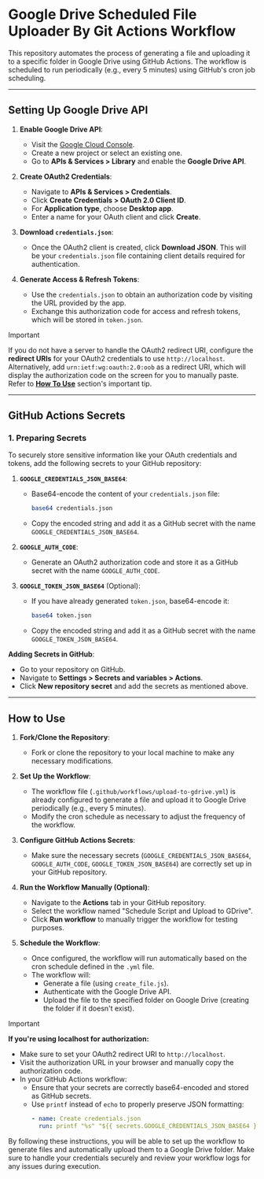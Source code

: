 # Google Drive Scheduled File Uploader By Git Actions Workflow

This repository automates the process of generating a file and uploading it to a specific folder in Google Drive using GitHub Actions. The workflow is scheduled to run periodically (e.g., every 5 minutes) using GitHub's cron job scheduling.

---

## Setting Up Google Drive API

1. **Enable Google Drive API**: 
   - Visit the [Google Cloud Console](https://console.developers.google.com/).
   - Create a new project or select an existing one.
   - Go to **APIs & Services > Library** and enable the **Google Drive API**.

2. **Create OAuth2 Credentials**:
   - Navigate to **APIs & Services > Credentials**.
   - Click **Create Credentials > OAuth 2.0 Client ID**.
   - For **Application type**, choose **Desktop app**.
   - Enter a name for your OAuth client and click **Create**.

3. **Download `credentials.json`**:
   - Once the OAuth2 client is created, click **Download JSON**. This will be your `credentials.json` file containing client details required for authentication.

4. **Generate Access & Refresh Tokens**:
   - Use the `credentials.json` to obtain an authorization code by visiting the URL provided by the app.
   - Exchange this authorization code for access and refresh tokens, which will be stored in `token.json`.

> [!IMPORTANT]
> If you do not have a server to handle the OAuth2 redirect URI, configure the **redirect URIs** for your OAuth2 credentials to use `http://localhost`. Alternatively, add `urn:ietf:wg:oauth:2.0:oob` as a redirect URI, which will display the authorization code on the screen for you to manually paste. Refer to [**How To Use**](#how-to-use) section's important tip.

---

## GitHub Actions Secrets

### **1. Preparing Secrets**

To securely store sensitive information like your OAuth credentials and tokens, add the following secrets to your GitHub repository:

1. **`GOOGLE_CREDENTIALS_JSON_BASE64`**: 
   - Base64-encode the content of your `credentials.json` file:
     ```bash
     base64 credentials.json
     ```
   - Copy the encoded string and add it as a GitHub secret with the name `GOOGLE_CREDENTIALS_JSON_BASE64`.

2. **`GOOGLE_AUTH_CODE`**:
   - Generate an OAuth2 authorization code and store it as a GitHub secret with the name `GOOGLE_AUTH_CODE`.

3. **`GOOGLE_TOKEN_JSON_BASE64`** (Optional):
   - If you have already generated `token.json`, base64-encode it:
     ```bash
     base64 token.json
     ```
   - Copy the encoded string and add it as a GitHub secret with the name `GOOGLE_TOKEN_JSON_BASE64`.

**Adding Secrets in GitHub**:
- Go to your repository on GitHub.
- Navigate to **Settings > Secrets and variables > Actions**.
- Click **New repository secret** and add the secrets as mentioned above.

---

## How to Use

1. **Fork/Clone the Repository**: 
   - Fork or clone the repository to your local machine to make any necessary modifications.

2. **Set Up the Workflow**:
   - The workflow file (`.github/workflows/upload-to-gdrive.yml`) is already configured to generate a file and upload it to Google Drive periodically (e.g., every 5 minutes).
   - Modify the cron schedule as necessary to adjust the frequency of the workflow.

3. **Configure GitHub Actions Secrets**:
   - Make sure the necessary secrets (`GOOGLE_CREDENTIALS_JSON_BASE64`, `GOOGLE_AUTH_CODE`, `GOOGLE_TOKEN_JSON_BASE64`) are correctly set up in your GitHub repository.

4. **Run the Workflow Manually (Optional)**:
   - Navigate to the **Actions** tab in your GitHub repository.
   - Select the workflow named "Schedule Script and Upload to GDrive".
   - Click **Run workflow** to manually trigger the workflow for testing purposes.

5. **Schedule the Workflow**:
   - Once configured, the workflow will run automatically based on the cron schedule defined in the `.yml` file.
   - The workflow will:
     - Generate a file (using `create_file.js`).
     - Authenticate with the Google Drive API.
     - Upload the file to the specified folder on Google Drive (creating the folder if it doesn't exist).

> [!IMPORTANT]
> **If you're using localhost for authorization:**
> - Make sure to set your OAuth2 redirect URI to `http://localhost`.
> - Visit the authorization URL in your browser and manually copy the authorization code.
> - In your GitHub Actions workflow:
>   - Ensure that your secrets are correctly base64-encoded and stored as GitHub secrets.
>   - Use `printf` instead of `echo` to properly preserve JSON formatting:
>     ```yaml
>     - name: Create credentials.json
>       run: printf "%s" "${{ secrets.GOOGLE_CREDENTIALS_JSON_BASE64 }}" | base64 -d > credentials.json
>     ```

By following these instructions, you will be able to set up the workflow to generate files and automatically upload them to a Google Drive folder. Make sure to handle your credentials securely and review your workflow logs for any issues during execution.
